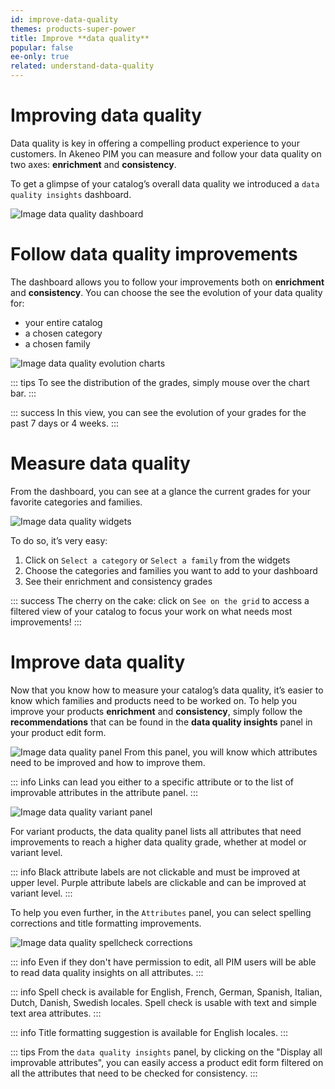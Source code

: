 ```yaml
---
id: improve-data-quality
themes: products-super-power
title: Improve **data quality**
popular: false
ee-only: true
related: understand-data-quality
---
```


# Improving data quality
Data quality is key in offering a compelling product experience to your customers.
In Akeneo PIM you can measure and follow your data quality on two axes: **enrichment** and **consistency**.

To get a glimpse of your catalog’s overall data quality we introduced a `data quality insights` dashboard.


![Image data quality dashboard](../img/data-quality-dashboard.png)

# Follow data quality improvements
The dashboard allows you to follow your improvements both on **enrichment** and **consistency**.
You can choose the see the evolution of your data quality for:
- your entire catalog
- a chosen category
- a chosen family

![Image data quality evolution charts](../img/data-quality-charts.png)


::: tips
To see the distribution of the grades, simply mouse over the chart bar.
:::

::: success
In this view, you can see the evolution of your grades for the past 7 days or 4 weeks.
:::


# Measure data quality

From the dashboard, you can see at a glance the current grades for your favorite categories and families.

![Image data quality widgets](../img/data-quality-widgets.png)

To do so, it’s very easy:
1. Click on `Select a category` or `Select a family` from the widgets
2. Choose the categories and families you want to add to your dashboard
3. See their enrichment and consistency grades

::: success
The cherry on the cake: click on `See on the grid` to access a filtered view of your catalog to focus your work on what needs most improvements!
:::


# Improve data quality
Now that you know how to measure your catalog’s data quality, it’s easier to know which families and products need to be worked on.
To help you improve your products **enrichment** and **consistency**, simply follow the **recommendations** that can be found in the **data quality insights** panel in your product edit form.

![Image data quality panel](../img/data-quality-panel.png)
From this panel, you will know which attributes need to be improved and how to improve them.

::: info
Links can lead you either to a specific attribute or to the list of improvable attributes in the attribute panel.
:::


![Image data quality variant panel](../img/data-quality-variant-panel.png)

For variant products, the data quality panel lists all attributes that need improvements to reach a higher data quality grade, whether at model or variant level.

::: info
Black attribute labels are not clickable and must be improved at upper level.
Purple attribute labels are clickable and can be improved at variant level.
:::


To help you even further, in the `Attributes` panel, you can select spelling corrections and title formatting improvements.

![Image data quality spellcheck corrections](../img/data-quality-spelling.png)

::: info
Even if they don't have permission to edit, all PIM users will be able to read data quality insights on all attributes.
:::

::: info
Spell check is available for English, French, German, Spanish, Italian, Dutch, Danish, Swedish locales.
Spell check is usable with text and simple text area attributes.
:::

::: info
Title formatting suggestion is available for English locales.
:::

::: tips
From the `data quality insights` panel, by clicking on the "Display all improvable attributes", you can easily access a product edit form filtered on all the attributes that need to be checked for consistency.
:::
